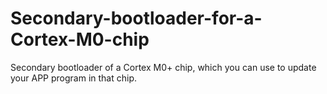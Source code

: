 # Secondary-bootloader-for-a-Cortex-M0-chip
Secondary bootloader of a Cortex M0+ chip, which you can use to update your APP program in that chip.
